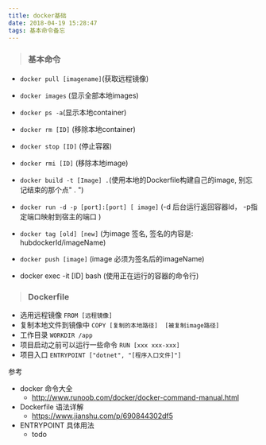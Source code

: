 ```yaml
---
title: docker基础
date: 2018-04-19 15:28:47
tags: 基本命令备忘
---
```


>### 基本命令
- `docker pull [imagename]`(获取远程镜像)
- `docker images` (显示全部本地images)
- `docker ps -a`(显示本地container)
- `docker rm [ID]` (移除本地container)
- `docker stop [ID]` (停止容器)
- `docker rmi [ID]` (移除本地image)
- `docker build -t [Image] .`(使用本地的Dockerfile构建自己的image, 别忘记结束的那个点" . ")
- `docker run -d -p [port]:[port] [ image]`  (-d 后台运行返回容器Id， -p指定端口映射到宿主的端口 )
- `docker tag [old] [new]` (为image 签名, 签名的内容是: hubdockerId/imageName)
- `docker push [image]` (image 必须为签名后的imageName)

- docker exec -it [ID] bash  (使用正在运行的容器的命令行)

>### Dockerfile
- 选用远程镜像
`FROM [远程镜像]`
- 复制本地文件到镜像中 
`COPY [复制的本地路径]  [被复制image路径]`    
- 工作目录
`WORKDIR /app`
- 项目启动之前可以运行一些命令
`RUN [xxx xxx-xxx]`
- 项目入口
`ENTRYPOINT ["dotnet", "[程序入口文件]"]`

参考

- docker 命令大全 
  - http://www.runoob.com/docker/docker-command-manual.html
- Dockerfile 语法详解
  - https://www.jianshu.com/p/690844302df5
- ENTRYPOINT 具体用法
  - todo
